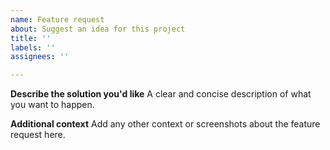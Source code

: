 ```yaml
---
name: Feature request
about: Suggest an idea for this project
title: ''
labels: ''
assignees: ''

---
```

**Describe the solution you'd like**
A clear and concise description of what you want to happen.

**Additional context**
Add any other context or screenshots about the feature request here.
